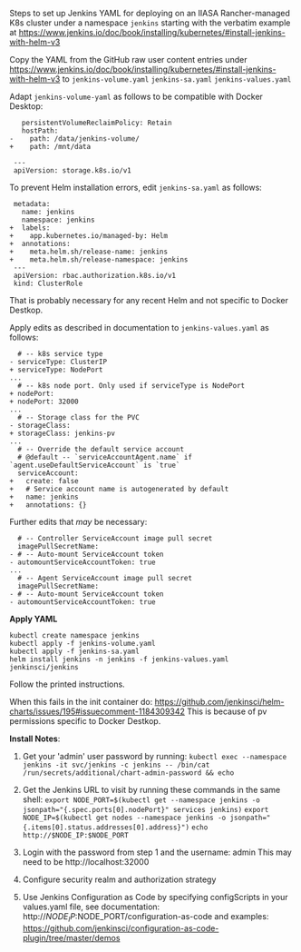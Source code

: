Steps to set up Jenkins YAML for deploying on an IIASA Rancher-managed K8s cluster
under a namespace `jenkins` starting with the verbatim example at
https://www.jenkins.io/doc/book/installing/kubernetes/#install-jenkins-with-helm-v3

Copy the YAML from the GitHub raw user content entries under
https://www.jenkins.io/doc/book/installing/kubernetes/#install-jenkins-with-helm-v3
to
`jenkins-volume.yaml`
`jenkins-sa.yaml`
`jenkins-values.yaml`

Adapt `jenkins-volume-yaml` as follows to be compatible with Docker Desktop:

```
   persistentVolumeReclaimPolicy: Retain
   hostPath:
-    path: /data/jenkins-volume/
+    path: /mnt/data

 ---
 apiVersion: storage.k8s.io/v1
```

To prevent Helm installation errors, edit `jenkins-sa.yaml` as follows:
```
 metadata:
   name: jenkins
   namespace: jenkins
+  labels:
+    app.kubernetes.io/managed-by: Helm
+  annotations:
+    meta.helm.sh/release-name: jenkins
+    meta.helm.sh/release-namespace: jenkins
 ---
 apiVersion: rbac.authorization.k8s.io/v1
 kind: ClusterRole
```
That is probably necessary for any recent Helm and not specific to Docker
Destkop.


Apply edits as described in documentation to `jenkins-values.yaml` as follows:

```
  # -- k8s service type
- serviceType: ClusterIP
+ serviceType: NodePort
...
  # -- k8s node port. Only used if serviceType is NodePort
+ nodePort:
+ nodePort: 32000
...
  # -- Storage class for the PVC
- storageClass:
+ storageClass: jenkins-pv
...
  # -- Override the default service account
  # @default -- `serviceAccountAgent.name` if `agent.useDefaultServiceAccount` is `true`
  serviceAccount:
+   create: false
+   # Service account name is autogenerated by default
+   name: jenkins
+   annotations: {}
```

Further edits that *may* be necessary:
```
  # -- Controller ServiceAccount image pull secret
  imagePullSecretName:
- # -- Auto-mount ServiceAccount token
- automountServiceAccountToken: true
...
  # -- Agent ServiceAccount image pull secret
  imagePullSecretName:
- # -- Auto-mount ServiceAccount token
- automountServiceAccountToken: true
```

**Apply YAML**

```
kubectl create namespace jenkins
kubectl apply -f jenkins-volume.yaml
kubectl apply -f jenkins-sa.yaml
helm install jenkins -n jenkins -f jenkins-values.yaml jenkinsci/jenkins
```

Follow the printed instructions.

When this fails in the init container do:
https://github.com/jenkinsci/helm-charts/issues/195#issuecomment-1184309342
This is because of pv permissions specific to Docker Destkop.

**Install Notes**:
1. Get your 'admin' user password by running:
  `kubectl exec --namespace jenkins -it svc/jenkins -c jenkins -- /bin/cat /run/secrets/additional/chart-admin-password && echo`
2. Get the Jenkins URL to visit by running these commands in the same shell:
  `export NODE_PORT=$(kubectl get --namespace jenkins -o jsonpath="{.spec.ports[0].nodePort}" services jenkins)`
  `export NODE_IP=$(kubectl get nodes --namespace jenkins -o jsonpath="{.items[0].status.addresses[0].address}")`
  `echo http://$NODE_IP:$NODE_PORT`

3. Login with the password from step 1 and the username: admin
   This may need to be http://localhost:32000
4. Configure security realm and authorization strategy
5. Use Jenkins Configuration as Code by specifying configScripts in your values.yaml file, see documentation: http://$NODE_IP:$NODE_PORT/configuration-as-code and examples: https://github.com/jenkinsci/configuration-as-code-plugin/tree/master/demos
